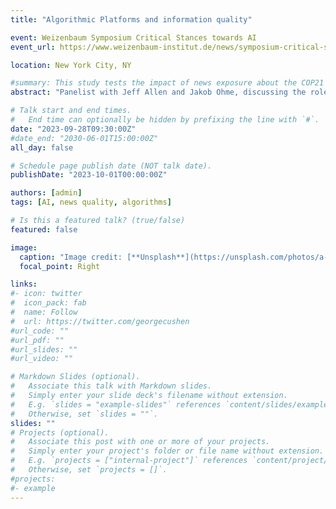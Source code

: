 ```yaml
---
title: "Algorithmic Platforms and information quality"

event: Weizenbaum Symposium Critical Stances towards AI
event_url: https://www.weizenbaum-institut.de/news/symposium-critical-stances-towards-ai/

location: New York City, NY

#summary: This study tests the impact of news exposure about the COP21 Paris Climate Summit on pro-environmental behavioral intentions as well as actual behavior and the role of emotions in this process.
abstract: "Panelist with Jeff Allen and Jakob Ohme, discussing the role algortihmic platforms like social media and messenger services have for the spread of verified and unverified infromation in the digital societies."

# Talk start and end times.
#   End time can optionally be hidden by prefixing the line with `#`.
date: "2023-09-28T09:30:00Z"
#date_end: "2030-06-01T15:00:00Z"
all_day: false

# Schedule page publish date (NOT talk date).
publishDate: "2023-10-01T00:00:00Z"

authors: [admin]
tags: [AI, news quality, algorithms]

# Is this a featured talk? (true/false)
featured: false

image:
  caption: "Image credit: [**Unsplash**](https://unsplash.com/photos/a-close-up-of-a-window-with-a-building-in-the-background-fyeOxvYvIyY)"
  focal_point: Right

links:
#- icon: twitter
#  icon_pack: fab
#  name: Follow
#  url: https://twitter.com/georgecushen
#url_code: ""
#url_pdf: ""
#url_slides: ""
#url_video: ""

# Markdown Slides (optional).
#   Associate this talk with Markdown slides.
#   Simply enter your slide deck's filename without extension.
#   E.g. `slides = "example-slides"` references `content/slides/example-slides.md`.
#   Otherwise, set `slides = ""`.
slides: ""
# Projects (optional).
#   Associate this post with one or more of your projects.
#   Simply enter your project's folder or file name without extension.
#   E.g. `projects = ["internal-project"]` references `content/project/deep-learning/index.md`.
#   Otherwise, set `projects = []`.
#projects:
#- example
---
```

